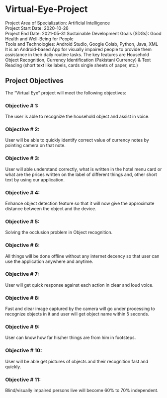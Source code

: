 # Virtual-Eye-Project
Project Area of Specialization:	Artificial Intelligence                                                                                                                         
Project Start Date:	2020-10-26	                                                                                                                                                 
Project End Date:	2021-05-31
Sustainable Development Goals (SDGs): Good Health and Well-Being for People                                                                                                     
Tools and Technologies: Android Studio, Google Colab, Python, Java, XML                                                                                                         
It is an Android-based App for visually impaired people to provide them assistance in their daily routine tasks. The key features are Household Object Recognition, Currency Identification (Pakistani Currency) & Text Reading (short text like labels, cards single sheets of paper, etc.)

## Project Objectives
The “Virtual Eye” project will meet the following objectives:
### Objective # 1:
The user is able to recognize the household object and assist in voice. 
### Objective # 2: 
User will be able to quickly identify correct value of currency notes by pointing camera on that note.
### Objective # 3: 
User will able understand correctly, what is written in the hotel menu card or what are the prices written on the label of different things and, other short text by using our application.
### Objective # 4: 
Enhance object detection feature so that it will now give the approximate distance between the object and the device.
### Objective # 5: 
Solving the occlusion problem in Object recognition.
### Objective # 6: 
All things will be done offline without any internet decency so that user can use the application anywhere and anytime.
### Objective # 7: 
User will get quick response against each action in clear and loud voice.
### Objective # 8: 
Fast and clear image captured by the camera will go under processing to recognize objects in it and user will get object name within 5 seconds.
### Objective # 9: 
User can know how far his/her things are from him in footsteps.
### Objective # 10: 
User will be able get pictures of objects and their recognition fast and quickly.
### Objective # 11: 
Blind/visually impaired persons live will become 60% to 70% independent.
